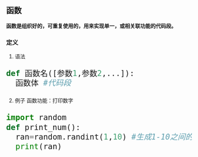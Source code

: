 ## 函数
**函数是组织好的，可重复使用的，用来实现单一，或相关联功能的代码段。**
### 定义
1. 语法
<font size=5>

```python
def 函数名([参数1,参数2,...]):
  函数体 #代码段
```

</font>

2. 例子
函数功能：打印数字

<font size=5>

```python
import random
def print_num():
  ran=random.randint(1,10) #生成1-10之间的随机整数
  print(ran)
```

</font>
